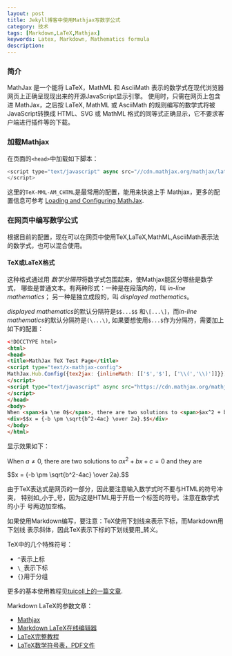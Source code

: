 ```yaml
---
layout: post
title: Jekyll博客中使用Mathjax写数学公式
category: 技术
tags: [Markdown,LaTeX,Mathjax]
keywords: Latex, Markdown, Mathematics formula
description: 
---
```


### 简介
MathJax 是一个能将 LaTeX，MathML 和 AsciiMath 表示的数学式在现代浏览器网页上正确呈现现出来的开源JavaScript显示引擎。
使用时，只需在网页上包含进 MathJax，之后按 LaTeX, MathML 或 AsciiMath 的规则编写的数学式将被JavaScript转换成
HTML、SVG 或 MathML 格式的同等式正确显示，它不要求客户端进行插件等的下载。


### 加载Mathjax
在页面的`<head>`中加载如下脚本：

```javascript
<script type="text/javascript" async src="//cdn.mathjax.org/mathjax/latest/MathJax.js?config=TeX-MML-AM_CHTML">
</script>
```
这里的`TeX-MML-AM_CHTML`是最常用的配置，能用来快速上手 Mathjax，更多的配置信息可参考
[Loading and Configuring MathJax](http://docs.mathjax.org/en/latest/configuration.html#loading).


### 在网页中编写数学公式

根据目前的配置，现在可以在网页中使用TeX,LaTeX,MathML,AsciiMath表示法的数学式，也可以混合使用。

#### TeX或LaTeX格式

这种格式通过用 *数学分隔符*将数学式包围起来，使Mathjax能区分哪些是数学式，
哪些是普通文本。有两种形式：一种是在段落内的，叫 *in-line mathematics*；
另一种是独立成段的，叫 *displayed mathematics*。


*displayed mathematics*的默认分隔符是`$$...$$` 和`\[...\]`，而*in-line mathematics*的默认分隔符是`(\...\)`,
如果要想使用`$...$`作为分隔符，需要加上如下的配置：

```html
<!DOCCTYPE html>
<html>
<head>
<title>MathJax TeX Test Page</title>
<script type="text/x-mathjax-config">
MathJax.Hub.Config({tex2jax: {inlineMath: [['$','$'], ['\\(','\\)']]}});
</script>
<script type="text/javascript" async src="https://cdn.mathjax.org/mathjax/latest/MathJax.js?config=TeX-AMS_CHTML">
</script>
</head>
<body>
When <span>$a \ne 0$</span>, there are two solutions to <span>$ax^2 + bx + c = 0$</span> and they are
<div>$$x = {-b \pm \sqrt{b^2-4ac} \over 2a}.$$</div>
</body>
</html>
```

显示效果如下：

<script type="text/x-mathjax-config">
MathJax.Hub.Config({tex2jax: {inlineMath: [['$','$'], ['\\(','\\)']]}});
</script>

<script type="text/javascript" async src="https://cdn.mathjax.org/mathjax/latest/MathJax.js?config=TeX-AMS_CHTML">
</script>
When <span>$a \ne 0$</span>, there are two solutions to <span>$ax^2 + bx + c = 0$</span> and they are
<div>$$x = {-b \pm \sqrt{b^2-4ac} \over 2a}.$$</div>


由于TeX表达式是网页的一部分，因此要注意输入数学式时不要与HTML的符号冲突，
特别如_小于_号，因为这是HTML用于开启一个标签的符号。注意在数学式的小于
号两边加空格。

如果使用Markdown编写，要注意：TeX使用下划线来表示下标，而Markdown用下划线
表示斜体，因此TeX表示下标的下划线要用\_转义。


TeX中的几个特殊符号：
- `^`表示上标  
- `\_`表示下标  
- `{}`用于分组  


更多的基本使用教程见[tuicoll上的一篇文章](www.tuicool.com/articles/7zqYFb3).


Markdown LaTeX的参数文章：
- [Mathjax](https://cdn.mathjax.org/mathjax/latest/test/examples.html)  
- [Markdown LaTeX在线编辑器](https://kerzol.github.io/markdown-mathjax/editor.html)  
- [LaTeX完整教程](http://www.forkosh.com/mathtextutorial.html)   
- [LaTeX数学符号表，PDF文件](http://mirror.lzu.edu.cn/CTAN/info/symbols/math/maths-symbols.pdf)   





